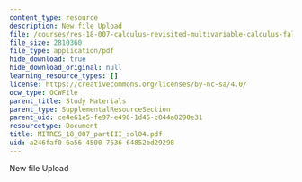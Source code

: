 ```yaml
---
content_type: resource
description: New file Upload
file: /courses/res-18-007-calculus-revisited-multivariable-calculus-fall-2011/a246faf06a564500763664852bd29298_MITRES_18_007_partIII_sol04.pdf
file_size: 2810360
file_type: application/pdf
hide_download: true
hide_download_original: null
learning_resource_types: []
license: https://creativecommons.org/licenses/by-nc-sa/4.0/
ocw_type: OCWFile
parent_title: Study Materials
parent_type: SupplementalResourceSection
parent_uid: ce4e61e5-fe97-e496-1d45-c844a0290e31
resourcetype: Document
title: MITRES_18_007_partIII_sol04.pdf
uid: a246faf0-6a56-4500-7636-64852bd29298
---
```

New file Upload